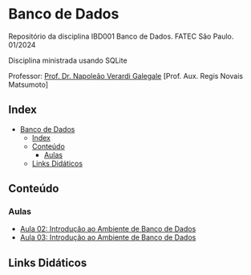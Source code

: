 # Banco de Dados

Repositório da disciplina IBD001 Banco de Dados. FATEC São Paulo. 01/2024

Disciplina ministrada usando SQLite

Professor: [Prof. Dr. Napoleão Verardi Galegale](https://buscatextual.cnpq.br/buscatextual/visualizacv.do;jsessionid=74D48144BAF1F101C03CBE6A587B99A3.buscatextual_0) [Prof. Aux. Regis Novais Matsumoto]

## Index

- [Banco de Dados](#banco-de-dados)
  - [Index](#index)
  - [Conteúdo](#conteúdo)
    - [Aulas](#aulas)
  - [Links Didáticos](#links-didáticos)

## Conteúdo

### Aulas

- [Aula 02: Introdução ao Ambiente de Banco de Dados](aula2)
- [Aula 03: Introdução ao Ambiente de Banco de Dados](aula3)

## Links Didáticos
